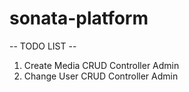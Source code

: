 # sonata-platform

-- TODO LIST --

1. Create Media CRUD Controller Admin
2. Change User CRUD Controller Admin